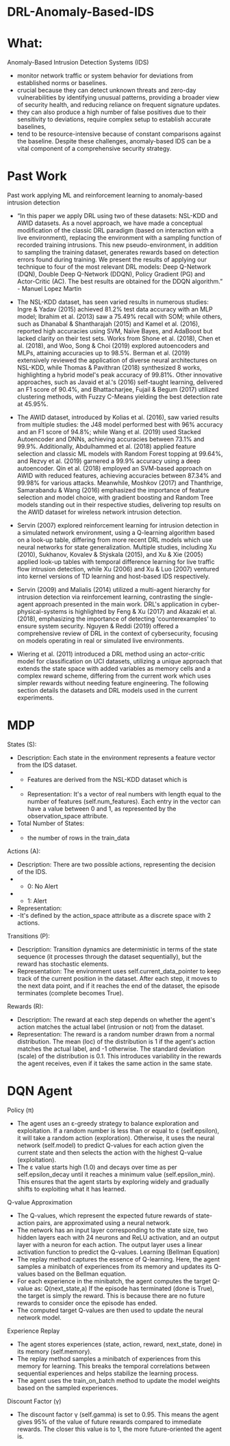 # DRL-Anomaly-Based-IDS
# What: 
Anomaly-Based Intrusion Detection Systems (IDS) 
- monitor network traffic or system behavior for deviations from established norms or baselines. 
- crucial because they can detect unknown threats and zero-day vulnerabilities by identifying unusual patterns, providing a broader view of security health, and reducing reliance on frequent signature updates. 
- they can also produce a high number of false positives due to their sensitivity to deviations, require complex setup to establish accurate baselines, 
- tend to be resource-intensive because of constant comparisons against the baseline. 
Despite these challenges, anomaly-based IDS can be a vital component of a comprehensive security strategy.

# Past Work 
Past work applying ML and reinforcement learning to anomaly-based intrusion detection
- “In this paper we apply DRL using two of these datasets: NSL-KDD and AWID datasets. As a novel approach, we have made a conceptual modification of the classic DRL paradigm (based on interaction with a live environment), replacing the environment with a sampling function of recorded training intrusions. This new pseudo-environment, in addition to sampling the training dataset, generates rewards based on detection errors found during training.
We present the results of applying our technique to four of the most relevant DRL models: Deep Q-Network (DQN), Double Deep Q-Network (DDQN), Policy Gradient (PG) and Actor-Critic (AC). The best results are obtained for the DDQN algorithm.” - Manuel Lopez Martin

- The NSL-KDD dataset, has seen varied results in numerous studies: Ingre & Yadav (2015) achieved 81.2% test data accuracy with an MLP model; Ibrahim et al. (2013) saw a 75.49% recall with SOM; while others, such as Dhanabal & Shantharajah (2015) and Kamel et al. (2016), reported high accuracies using SVM, Naïve Bayes, and AdaBoost but lacked clarity on their test sets. Works from Shone et al. (2018), Chen et al. (2018), and Woo, Song & Choi (2019) explored autoencoders and MLPs, attaining accuracies up to 98.5%.
Berman et al. (2019) extensively reviewed the application of diverse neural architectures on NSL-KDD, while Thomas & Pavithran (2018) synthesized 8 works, highlighting a hybrid model's peak accuracy of 99.81%. Other innovative approaches, such as Javaid et al.'s (2016) self-taught learning, delivered an F1 score of 90.4%, and Bhattacharjee, Fujail & Begum (2017) utilized clustering methods, with Fuzzy C-Means yielding the best detection rate at 45.95%.

- The AWID dataset, introduced by Kolias et al. (2016), saw varied results from multiple studies: the J48 model performed best with 96% accuracy and an F1 score of 94.8%; while Wang et al. (2019) used Stacked Autoencoder and DNNs, achieving accuracies between 73.1% and 99.9%. Additionally, Abdulhammed et al. (2018) applied feature selection and classic ML models with Random Forest topping at 99.64%, and Rezvy et al. (2019) garnered a 99.9% accuracy using a deep autoencoder.
Qin et al. (2018) employed an SVM-based approach on AWID with reduced features, achieving accuracies between 87.34% and 99.98% for various attacks. Meanwhile, Moshkov (2017) and Thanthrige, Samarabandu & Wang (2016) emphasized the importance of feature selection and model choice, with gradient boosting and Random Tree models standing out in their respective studies, delivering top results on the AWID dataset for wireless network intrusion detection.

- Servin (2007) explored reinforcement learning for intrusion detection in a simulated network environment, using a Q-learning algorithm based on a look-up table, differing from more recent DRL models which use neural networks for state generalization.
Multiple studies, including Xu (2010), Sukhanov, Kovalev & Stýskala (2015), and Xu & Xie (2005) applied look-up tables with temporal difference learning for live traffic flow intrusion detection, while Xu (2006) and Xu & Luo (2007) ventured into kernel versions of TD learning and host-based IDS respectively.

- Servin (2009) and Malialis (2014) utilized a multi-agent hierarchy for intrusion detection via reinforcement learning, contrasting the single-agent approach presented in the main work.
DRL's application in cyber-physical-systems is highlighted by Feng & Xu (2017) and Akazaki et al. (2018), emphasizing the importance of detecting 'counterexamples' to ensure system security.
Nguyen & Reddi (2019) offered a comprehensive review of DRL in the context of cybersecurity, focusing on models operating in real or simulated live environments.

- Wiering et al. (2011) introduced a DRL method using an actor-critic model for classification on UCI datasets, utilizing a unique approach that extends the state space with added variables as memory cells and a complex reward scheme, differing from the current work which uses simpler rewards without needing feature engineering. The following section details the datasets and DRL models used in the current experiments.

# MDP
States (S):
- Description: Each state in the environment represents a feature vector from the IDS dataset. 
- - Features are derived from the NSL-KDD dataset which is 
- - Representation: It's a vector of real numbers with length equal to the number of features (self.num_features). Each entry in the vector can have a value between 0 and 1, as represented by the observation_space attribute.
- Total Number of States: 
- - the number of rows in the train_data
    
Actions (A):
- Description: There are two possible actions, representing the decision of the IDS.
- - 0: No Alert
- - 1: Alert
- Representation: 
- -It's defined by the action_space attribute as a discrete space with 2 actions.

Transitions (P):
- Description: Transition dynamics are deterministic in terms of the state sequence (it processes through the dataset sequentially), but the reward has stochastic elements.
- Representation: The environment uses self.current_data_pointer to keep track of the current position in the dataset. After each step, it moves to the next data point, and if it reaches the end of the dataset, the episode terminates (complete becomes True).

Rewards (R):
- Description: The reward at each step depends on whether the agent's action matches the actual label (intrusion or not) from the dataset.
- Representation: The reward is a random number drawn from a normal distribution. The mean (loc) of the distribution is 1 if the agent's action matches the actual label, and -1 otherwise. The standard deviation (scale) of the distribution is 0.1. This introduces variability in the rewards the agent receives, even if it takes the same action in the same state.

# DQN Agent 

Policy (π)

- The agent uses an ε-greedy strategy to balance exploration and exploitation. If a random number is less than or equal to ε (self.epsilon), it will take a random action (exploration). Otherwise, it uses the neural network (self.model) to predict Q-values for each action given the current state and then selects the action with the highest Q-value (exploitation).
- The ε value starts high (1.0) and decays over time as per self.epsilon_decay until it reaches a minimum value (self.epsilon_min). This ensures that the agent starts by exploring widely and gradually shifts to exploiting what it has learned.


Q-value Approximation
- The Q-values, which represent the expected future rewards of state-action pairs, are approximated using a neural network.
- The network has an input layer corresponding to the state size, two hidden layers each with 24 neurons and ReLU activation, and an output layer with a neuron for each action. The output layer uses a linear activation function to predict the Q-values.
Learning (Bellman Equation)
- The replay method captures the essence of Q-learning. Here, the agent samples a minibatch of experiences from its memory and updates its Q-values based on the Bellman equation.
- For each experience in the minibatch, the agent computes the target Q-value as:
Q(next_state,a) If the episode has terminated (done is True), the target is simply the reward. This is because there are no future rewards to consider once the episode has ended.
- The computed target Q-values are then used to update the neural network model.
  
Experience Replay
- The agent stores experiences (state, action, reward, next_state, done) in its memory (self.memory).
- The replay method samples a minibatch of experiences from this memory for learning. This breaks the temporal correlations between sequential experiences and helps stabilize the learning process.
- The agent uses the train_on_batch method to update the model weights based on the sampled experiences.
  
Discount Factor (γ)
- The discount factor γ (self.gamma) is set to 0.95. This means the agent gives 95% of the value of future rewards compared to immediate rewards. The closer this value is to 1, the more future-oriented the agent is.
